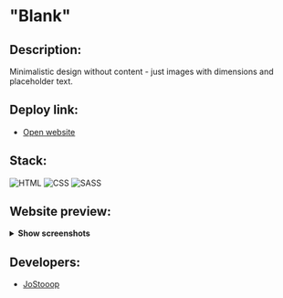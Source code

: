 # "Blank"

## Description:
Minimalistic design without content - just images with dimensions and placeholder text.

## Deploy link:
- [Open website](https://jostooop.github.io/website--blank/)

## Stack:
![HTML](https://img.shields.io/badge/HTML-E34F26?style=for-the-badge&logo=html5&logoColor=white)
![CSS](https://img.shields.io/badge/CSS-1572B6?style=for-the-badge&logo=css3&logoColor=white)
![SASS](https://img.shields.io/badge/Sass-CC6699?style=for-the-badge&logo=sass&logoColor=white)

## Website preview:
<details><summary><b>Show screenshots</b></summary>

![screen--jostooop--website-blank](readme-images/screen--jostooop--website-blank.png)

</details>

## Developers:
- [JoStooop](https://github.com/JoStooop)


